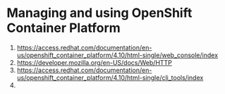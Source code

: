 # Managing and using OpenShift Container Platform
1. https://access.redhat.com/documentation/en-us/openshift_container_platform/4.10/html-single/web_console/index
2. https://developer.mozilla.org/en-US/docs/Web/HTTP
3. https://access.redhat.com/documentation/en-us/openshift_container_platform/4.10/html-single/cli_tools/index
4. 
